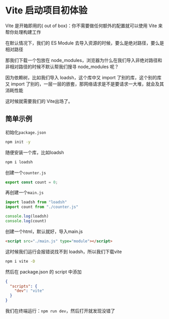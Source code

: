 # Vite 启动项目初体验

Vite 是开箱即用的( out of box)：你不需要做任何额外的配置就可以使用 Vite 来帮你处理构建工作

在默认情况下，我们的 ES Module 去导入资源的时候，要么是绝对路径，要么是相对路径

那我们下载一个包放在 node_modules，浏览器为什么在我们导入非绝对路径和非相对路径的时候不默认帮我们搜寻 node_modules 呢？

因为依赖树，比如我们导入 loadsh，这个库中又 import 了别的库，这个别的库又 import 了别的，一层一层的嵌套，那网络请求是不是要请求一大堆，就会及其消耗性能

这时候就需要我们的 Vite出场了。

## 简单示例

初始化`package.json`

```bash
npm init -y
```

随便安装一个库，比如loadsh

```js
npm i loadsh
```

创建一个`counter.js`

```js
export const count = 0;
```

再创建一个`main.js`

```js
import loadsh from "loadsh"
import count from "./counter.js"

console.log(loadsh)
console.log(count)
```

创建一个html，默认就好，导入main.js

```html
<script src="./main.js" type="module"></script>
```

这时候我们运行会报错说找不到 loadsh，所以我们下载vite

```bash
npm i vite -D
```

然后在 package.json 的 script 中添加

```json
{
  "scripts": {
    "dev": "vite"
  }
}
```

我们在终端运行：`npm run dev`，然后打开就发现没错了